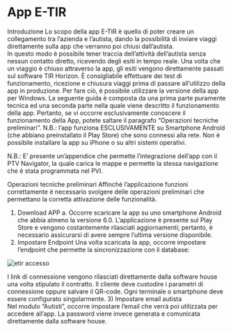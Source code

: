 # App E-TIR		

Introduzione
Lo scopo della app E-TIR è quello di poter creare un collegamento tra l’azienda e l’autista, dando la possibilità di inviare viaggi direttamente sulla app che verranno poi chiusi dall’autista.  
In questo modo è possibile tener traccia dell’attività dell’autista senza nessun contatto diretto, ricevendo degli esiti in tempo reale. 
Una volta che un viaggio è chiuso attraverso la app, gli esiti vengono direttamente passati sul software TIR Horizon. 
È consigliabile effettuare dei test di funzionamento, ricezione e chiusura viaggi prima di passare all’utilizzo della app in produzione. Per fare ciò, è possibile utilizzare la versione della app per Windows. 
La seguente guida è composta da una prima parte puramente tecnica ed una seconda parte nella quale viene descritto il funzionamento della app. Pertanto, se vi occorre esclusivamente conoscere il funzionamento della App, potete saltare il paragrafo “Operazioni tecniche preliminari”. 
N.B.: l’app funziona ESCLUSIVAMENTE su Smartphone Android (che abbiano preinstallato il Play Store) che sono connessi alla rete. Non è possibile installare la app su iPhone o su altri sistemi operativi. 

N.B.: E’ presente un’appendice che permette l’integrazione dell’app con il PTV Navigator, la quale carica le mappe e permette la stessa navigazione che è stata programmata nel PVI. 



Operazioni tecniche preliminari
Affinché l’applicazione funzioni correttamente è necessario svolgere delle operazioni preliminari che permettano la corretta attivazione delle funzionalità.
1)	Download APP
a.	Occorre scaricare la app su uno smartphone Android che abbia almeno la versione 6.0. L’applicazione è presente sul Play Store e vengono costantemente rilasciati aggiornamenti; pertanto, è necessario assicurarsi di avere sempre l’ultima versione disponibile. 
2)	Impostare Endpoint
Una volta scaricata la app, occorre impostare l’endpoint che permette la sincronizzazione con il database:

![etir accesso](https://user-images.githubusercontent.com/105659714/168635470-1038c686-9bca-4dda-aca8-e45fa31e205b.PNG)
 	 
I link di connessione vengono rilasciati direttamente dalla software house una volta stipulato il contratto. Il cliente deve custodire i parametri di connessione oppure salvare il QR-code. Ogni terminale o smartphone deve essere configurato singolarmente. 
3)	Impostare email autista 	
Nel modulo “Autisti”, occorre impostare l’email che verrà poi utilizzata per accedere all’app. La password viene invece generata e comunicata direttamente dalla software house. 


